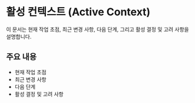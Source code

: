# 활성 컨텍스트 (Active Context)

이 문서는 현재 작업 초점, 최근 변경 사항, 다음 단계, 그리고 활성 결정 및 고려 사항을 설명합니다.

## 주요 내용
- 현재 작업 초점
- 최근 변경 사항
- 다음 단계
- 활성 결정 및 고려 사항
